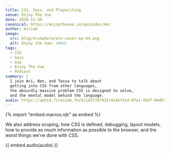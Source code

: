 ```yaml
---
title: CSS, Sass, and Playwriting
venue: Enjoy The Vue
date: 2020-11-30
canonical: https://enjoythevue.io/episodes/44/
author: miriam
image:
  src: blog/elsewhere/etv-cover-ep-44.png
  alt: Enjoy the Vue! (#44)
tags:
  - CSS
  - Sass
  - Vue
  - Enjoy The Vue
  - Podcast
summary: |
  I join Ari, Ben, and Tessa to talk about
  getting into CSS from other languages,
  the absurdly massive problem CSS is designed to solve,
  and the mental model behind the language.
audio: https://aphid.fireside.fm/d/1437767933/41abfd1d-87a1-43d7-94d9-7fda3a5120e1/5cb7f3eb-086b-41fa-9940-5688a81b64f9.mp3
---
```


{% import "embed.macros.njk" as embed %}

We also address scoping, how CSS is defined, debugging, layout models,
how to provide as much information as possible to the browser,
and the worst things we've done with CSS.

{{ embed.audio(audio) }}
